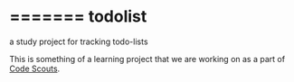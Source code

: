 =======
todolist
========

a study project for tracking todo-lists

This is something of a learning project that we are working on as a part of 
[Code Scouts](http://codescouts.org). 

 


